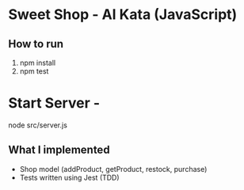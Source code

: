 # Sweet Shop - AI Kata (JavaScript)

## How to run
1. npm install
2. npm test

# Start Server - 
node src/server.js

## What I implemented
- Shop model (addProduct, getProduct, restock, purchase)
- Tests written using Jest (TDD)




